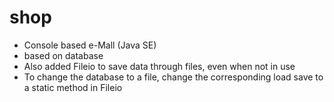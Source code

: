 # shop
- Console based e-Mall (Java SE)
- based on database 
- Also added Fileio to save data through files, even when not in use
- To change the database to a file, change the corresponding load save to a static method in Fileio


